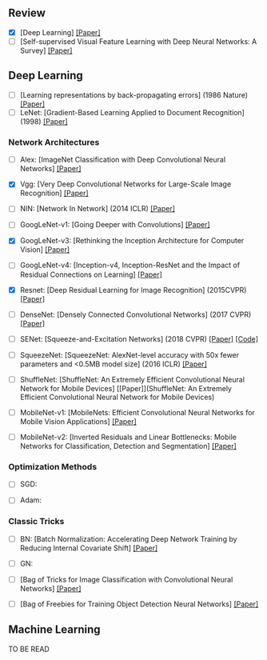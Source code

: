 ## Review

+ [x] [Deep Learning] [[Paper]]()
+ [ ] [Self-supervised Visual Feature Learning with Deep Neural Networks: A Survey] [[Paper]]()

## Deep Learning  

+ [ ] [Learning representations by back-propagating errors] (1986 Nature) [[Paper]](https://sci-hub.tw/10.1016/B978-1-4832-1446-7.50035-2)
+ [ ] LeNet: [Gradient-Based Learning Applied to Document Recognition] (1998) [[Paper]](https://sci-hub.tw/10.1109/5.726791)

### Network Architectures  

+ [ ] Alex: [ImageNet Classification with Deep Convolutional Neural Networks] [[Paper]](http://59.80.44.46/papers.nips.cc/paper/4824-imagenet-classification-with-deep-convolutional-neural-networks.pdf)

+ [x] Vgg: [Very Deep Convolutional Networks for Large-Scale Image Recognition] [[Paper]](https://arxiv.org/abs/1409.1556)

+ [ ] NIN: [Network In Network] (2014 ICLR) [[Paper]](https://arxiv.org/abs/1312.4400)

+ [ ] GoogLeNet-v1: [Going Deeper with Convolutions] [[Paper]](https://arxiv.org/abs/1409.4842)

+ [x] GoogLeNet-v3: [Rethinking the Inception Architecture for Computer Vision] [[Paper]](https://arxiv.org/abs/1512.00567)

+ [ ] GoogLeNet-v4: [Inception-v4, Inception-ResNet and the Impact of Residual Connections on Learning] [[Paper]](https://arxiv.org/abs/1602.07261)

+ [x] Resnet: [Deep Residual Learning for Image Recognition] (2015CVPR) [[Paper]](https://arxiv.org/abs/1512.03385)

+ [ ] DenseNet: [Densely Connected Convolutional Networks] (2017 CVPR) [[Paper]](https://arxiv.org/pdf/1608.06993.pdf)

+ [ ] SENet: [Squeeze-and-Excitation Networks] (2018 CVPR) [[Paper]](https://arxiv.org/abs/1709.01507) [[Code]](https://github.com/hujie-frank/SENet)

+ [ ] SqueezeNet: [SqueezeNet: AlexNet-level accuracy with 50x fewer parameters and <0.5MB model size] (2016 ICLR) [[Paper]](https://arxiv.org/abs/1602.07360)

+ [ ] ShuffleNet: [ShuffleNet: An Extremely Efficient Convolutional Neural Network for Mobile Devices] [[Paper]](ShuffleNet: An Extremely Efficient Convolutional Neural Network for Mobile
Devices)

+ [ ] MobileNet-v1: [MobileNets: Efficient Convolutional Neural Networks for Mobile Vision Applications] [[Paper]](https://arxiv.org/abs/1704.04861)

+ [ ] MobileNet-v2: [Inverted Residuals and Linear Bottlenecks: Mobile Networks for Classification, Detection and Segmentation] [[Paper]](https://arxiv.org/abs/1801.04381v4)

### Optimization Methods  

+ [ ] SGD: 

+ [ ] Adam:

### Classic Tricks  

+ [ ] BN: [Batch Normalization: Accelerating Deep Network Training by Reducing Internal Covariate Shift] [[Paper]](https://arxiv.org/abs/1502.03167)

+ [ ] GN: 

+ [ ] [Bag of Tricks for Image Classification with Convolutional Neural Networks] [[Paper]]()

+ [ ] [Bag of Freebies for Training Object Detection Neural Networks] [[Paper]]()

## Machine Learning     
TO BE READ



